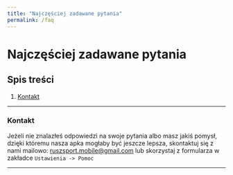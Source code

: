 ```yaml
---
title: "Najczęściej zadawane pytania"
permalink: /faq
---
```


# Najczęściej zadawane pytania

## Spis treści
1. [Kontakt](#kontakt)
---

### Kontakt

Jeżeli nie znalazłeś odpowiedzi na swoje pytania albo masz jakiś pomysł, dzięki któremu nasza apka mogłaby być jeszcze lepsza, skontaktuj się z nami mailowo: ruszsport.mobile@gmail.com lub skorzystaj z formularza w zakładce `Ustawienia -> Pomoc`

---
